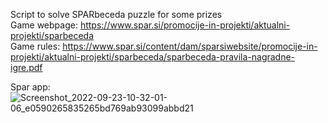 Script to solve SPARbeceda puzzle for some prizes <br />
Game webpage: https://www.spar.si/promocije-in-projekti/aktualni-projekti/sparbeceda <br />
Game rules: https://www.spar.si/content/dam/sparsiwebsite/promocije-in-projekti/aktualni-projekti/sparbeceda/sparbeceda-pravila-nagradne-igre.pdf <br />

Spar app: <br />
![Screenshot_2022-09-23-10-32-01-06_e0590265835265bd769ab93099abbd21](https://user-images.githubusercontent.com/63789839/191921716-eb001d2e-11bb-445e-ae49-0dd16c011458.jpg)
